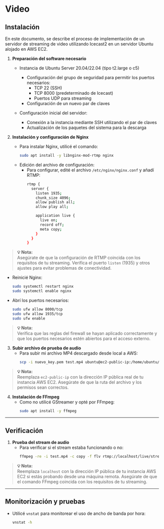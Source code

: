 # Video

## Instalación
En este documento, se describe el proceso de implementación de un servidor de streaming de video utilizando Icecast2 en un servidor Ubuntu alojado en AWS EC2.

1. **Preparación del software necesario**  
   - Instancia de Ubuntu Server 20.04/22.04 (tipo t2.large o c5) 
     - Configuración del grupo de seguridad para permitir los puertos necesarios:
       - TCP 22 (SSH)
       - TCP 8000 (predeterminado de Icecast)
       - Puertos UDP para streaming
     - Configuración de un nuevo par de claves

   - Configuración inicial del servidor:
     - Conexión a la instancia mediante SSH utilizando el par de claves
     - Actualización de los paquetes del sistema para la descarga

2. **Instalación y configuración de Nginx**  
   - Para instalar Nginx, utilicé el comando:
     ```bash
     sudo apt install -y libnginx-mod-rtmp nginx
     ```
   - Edición del archivo de configuración:
     - Para configurar, edité el archivo `/etc/nginx/nginx.conf` y añadí RTMP:
       ```bash
       rtmp {
         server {
           listen 1935;
           chunk_size 4096;
           allow publish all;
           allow play all;

           application live {
             live on;
             record off;
             meta copy;
           }
         }
       }
       ```

> **💡 Nota:**  
> Asegúrate de que la configuración de RTMP coincida con los requisitos de tu streaming. Verifica el puerto `listen` (1935) y otros ajustes para evitar problemas de conectividad.

   - Reinicié Nginx:
     ```bash
     sudo systemctl restart nginx
     sudo systemctl enable nginx
     ```
   - Abrí los puertos necesarios:
     ```bash
     sudo ufw allow 8000/tcp
     sudo ufw allow 1935/tcp
     sudo ufw enable
     ```

> **💡 Nota:**  
> Verifica que las reglas del firewall se hayan aplicado correctamente y que los puertos necesarios estén abiertos para el acceso externo.

3. **Subir archivo de prueba de audio**  
   - Para subir mi archivo MP4 descargado desde local a AWS:
     ```bash
     scp -i nuevo_key.pem test.mp4 ubuntu@ec2-public-ip:/home/ubuntu/
     ```

> **💡 Nota:**  
> Reemplaza `ec2-public-ip` con la dirección IP pública real de tu instancia AWS EC2. Asegúrate de que la ruta del archivo y los permisos sean correctos.

4. **Instalación de FFmpeg**  
   - Como no utilicé GStreamer y opté por FFmpeg:
     ```bash
     sudo apt install -y ffmpeg
     ```

---

## Verificación

1. **Prueba del stream de audio**  
   - Para verificar si el stream estaba funcionando o no:
     ```bash
     ffmpeg -re -i test.mp4 -c copy -f flv rtmp://localhost/live/stream
     ```

> **💡 Nota:**  
> Reemplaza `localhost` con la dirección IP pública de tu instancia AWS EC2 si estás probando desde una máquina remota. Asegúrate de que el comando FFmpeg coincida con los requisitos de tu streaming.

---

## Monitorización y pruebas

- Utilicé `vnstat` para monitorear el uso de ancho de banda por hora:
  ```bash
  vnstat -h